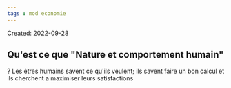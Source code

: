 ```yaml
---
tags : mod economie
---
```

Created: 2022-09-28

## Qu'est ce que "Nature et comportement humain"
?
Les êtres humains savent ce qu'ils veulent; ils savent faire un bon calcul et ils cherchent a maximiser leurs satisfactions
<!--SR:!2024-03-23,22,250-->